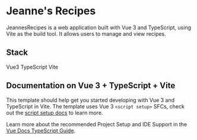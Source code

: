 # Jeanne's Recipes

JeannesRecipes is a web application built with Vue 3 and TypeScript, using Vite as the build tool. It allows users to manage and view recipes.

## Stack

Vue3
TypeScript
Vite

## Documentation on Vue 3 + TypeScript + Vite

This template should help get you started developing with Vue 3 and TypeScript in Vite. The template uses Vue 3 `<script setup>` SFCs, check out the [script setup docs](https://v3.vuejs.org/api/sfc-script-setup.html#sfc-script-setup) to learn more.

Learn more about the recommended Project Setup and IDE Support in the [Vue Docs TypeScript Guide](https://vuejs.org/guide/typescript/overview.html#project-setup).


